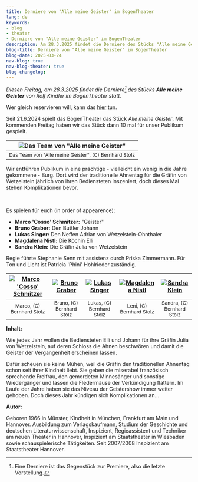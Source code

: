 ```yaml
---
title: Derniere von "Alle meine Geister" im BogenTheater
lang: de
keywords:
- blog
- theater
- Derniere von "Alle meine Geister" im BogenTheater
description: Am 28.3.2025 findet die Derniere des Stücks "Alle meine Geister" von Rolf Kindler im BogenTheater statt
blog-title: Derniere von "Alle meine Geister" im BogenTheater
blog-date: 2025-03-24
nav-blog: true
nav-blog-theater: true
blog-changelog:
---
```


*Diesen Freitag, am 28.3.2025 findet die Derniere[^1] des Stücks **Alle meine Geister** von Rolf Kindler im BogenTheater statt.*

Wer gleich reservieren will, kann das [hier](https://www.bogentheater.at/spielplan/alle/336/1233/alle-meine-geister) tun.

Seit 21.6.2024 spielt das BogenTheater das Stück *Alle meine Geister*. Mit kommenden Freitag haben wir das Stück dann 10 mal für unser Publikum gespielt.

| ![Das Team von "Alle meine Geister"](/images/blog/theater/geister/team.png) |
|:---:|
| <small>Das Team von "Alle meine Geister", (C) Bernhard Stolz</small> |

Wir entführen Publikum in eine prächtige - vielleicht ein wenig in die Jahre gekommene - Burg. Dort wird der traditionelle Ahnentag für die Gräfin von Wetzelstein jährlich von ihren Bediensteten inszeniert, doch dieses Mal stehen Komplikationen bevor.

<br>

Es spielen für euch (in order of appearence):

- **Marco 'Cosso' Schmitzer:** "Geister"
- **Bruno Graber:** Den Buttler Johann
- **Lukas Singer:** Den Neffen Adrian von Wetzelstein-Ohnthaler
- **Magdalena Nistl:** Die Köchin Elli
- **Sandra Klein:** Die Gräfin Julia von Wetzelstein

Regie führte Stephanie Senn mit assistenz durch Priska Zimmermann. Für Ton und Licht ist Patricia 'Phini' Hohlrieder zuständig.

| [![Marco 'Cosso' Schmitzer](/images/blog/theater/geister/marco.png)](/images/blog/theater/geister/marco.png) | [![Bruno Graber](/images/blog/theater/geister/bruno.png)](/images/blog/theater/geister/bruno.png) | [![Lukas Singer](/images/blog/theater/geister/lukas.png)](/images/blog/theater/geister/lukas.png) | [![Magdalena Nistl](/images/blog/theater/geister/leni.png)](/images/blog/theater/geister/leni.png) | [![Sandra Klein](/images/blog/theater/geister/sandra.png)](/images/blog/theater/geister/sandra.png) |
|:---:|:---:|:---:|:---:|:---:|
| <small>Marco, (C) Bernhard Stolz</small> | <small>Bruno, (C) Bernhard Stolz</small> | <small>Lukas, (C) Bernhard Stolz</small> | <small>Leni, (C) Bernhard Stolz</small> | <small>Sandra, (C) Bernhard Stolz</small> |


**Inhalt:**

Wie jedes Jahr wollen die Bediensteten Elli und Johann für ihre Gräfin Julia von Wetzelstein, auf deren Schloss die Ahnen beschwören und damit die Geister der Vergangenheit erscheinen lassen. 

Dafür scheuen sie keine Mühen, weil die Gräfin den traditionellen Ahnentag schon seit ihrer Kindheit liebt. Sie geben die miserabel französisch sprechende Freifrau, den gemordeten Minnesänger und sonstige Wiedergänger und lassen die Fledermäuse der Verkündigung flattern. Im Laufe der Jahre haben sie das Niveau der Geistershow immer weiter gehoben. Doch dieses Jahr kündigen sich Komplikationen an...


**Autor:**

Geboren 1966 in Münster, Kindheit in München, Frankfurt am Main und Hannover. Ausbildung zum Verlagskaufmann, Studium der Geschichte und deutschen Literaturwissenschaft, Inspizient, Regieassistent und Techniker am neuen Theater in Hannover, Inspizient am Staatstheater in Wiesbaden sowie schauspielerische Tätigkeiten. Seit 2007/2008 Inspizient am Staatstheater Hannover.


[^1]: Eine Derniere ist das Gegenstück zur Premiere, also die letzte Vorstellung.
